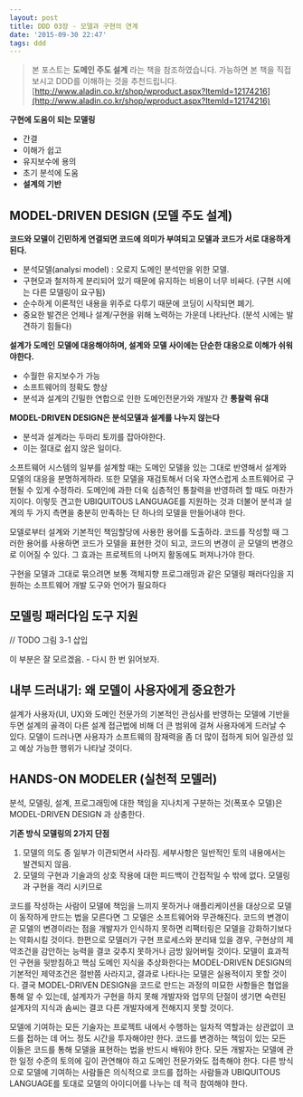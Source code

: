 ```yaml
---
layout: post
title: DDD 03장 - 모델과 구현의 연계
date: '2015-09-30 22:47'
tags: ddd
---
```


> 본 포스트는 **도메인 주도 설계** 라는 책을 참조하였습니다.
가능하면 본 책을 직접 보시고 DDD를 이해하는 것을 추천드립니다.
> [http://www.aladin.co.kr/shop/wproduct.aspx?ItemId=12174216](http://www.aladin.co.kr/shop/wproduct.aspx?ItemId=12174216)

**구현에 도움이 되는 모델링**

- 간결
- 이해가 쉽고
- 유지보수에 용의
- 초기 분석에 도움
- **설계의 기반**

## MODEL-DRIVEN DESIGN (모델 주도 설계)

**코드와 모델이 긴민하게 연결되면 코드에 의미가 부여되고 모델과 코드가 서로 대응하게 된다.**

- 분석모델(analysi model) : 오로지 도메인 분석만을 위한 모델.
 - 구현모과 철저하게 분리되어 있기 때문에 유지하는 비용이 너무 비싸다. (구현 시에는 다른 모델링이 요구됨)
 - 순수하게 이론적인 내용을 위주로 다루기 때문에 코딩이 시작되면 폐기.
- 중요한 발견은 언제나 설계/구현을 위해 노력하는 가운데 나타난다. (분석 시에는 발견하기 힘들다)


**설계가 도메인 모델에 대응해야하며, 설계와 모델 사이에는 단순한 대응으로 이해가 쉬워야한다.**

- 수월한 유지보수가 가능
- 소프트웨어의 정확도 향상
- 분석과 설계의 긴밀한 연합으로 인한 도메인전문가와 개발자 간 **통찰력 유대**


**MODEL-DRIVEN DESIGN은 분석모델과 설계를 나누지 않는다**

- 분석과 설계라는 두마리 토끼를 잡아야한다.
- 이는 절대로 쉽지 않은 일이다.

 소프트웨어 시스템의 일부를 설계할 때는 도메인 모델을 있는 그대로 반영해서 설계와 모델의 대응을 분명하게하라.
또한 모델을 재검토해서 더욱 자연스럽게 소프트웨어로 구현될 수 있게 수정하라. 도메인에 과한 더욱 심층적인 통찰력을 반영하려 할 때도 마찬가지이다.
이렇듯 견고한 UBIQUITOUS LANGUAGE를 지원하는 것과 더불어 분석과 설계의 두 가지 측면을 충분히 만족하는 단 하나의 모델을 만들어내야 한다.

 모델로부터 설계와 기본적인 책임할당에 사용한 용어를 도출하라.
코드를 작성할 때 그러한 용어를 사용하면 코드가 모델을 표현한 것이 되고, 코드의 변경이 곧 모델의 변경으로 이어질 수 있다.
그 효과는 프로젝트의 나머지 활동에도 퍼져나가야 한다.

 구현을 모델과 그대로 묶으려면 보통 객체지향 프로그래밍과 같은 모델링 패러다임을 지원하는 소프트웨어 개발 도구와 언어가 필요하다

## 모델링 패러다임 도구 지원

// TODO 그림 3-1 삽입

이 부분은 잘 모르겠음. - 다시 한 번 읽어보자.

## 내부 드러내기: 왜 모델이 사용자에게 중요한가

설계가 사용자(UI, UX)와 도메인 전문가의 기본적인 관심사를 반영하는 모델에 기반을 두면 설계의 골격이 다른 설계 접근법에 비해 더 큰 범위에 걸쳐 사용자에게 드러날 수 있다.
모델이 드러나면 사용자가 소프트웨의 잠재력을 좀 더 많이 접하게 되어 일관성 있고 예상 가능한 행위가 나타날 것이다.

## HANDS-ON MODELER (실천적 모델러)

분석, 모델링, 설계, 프로그래밍에 대한 책임을 지나치게 구분하는 것(폭포수 모델)은  MODEL-DRIVEN DESIGN 과 상충한다.

**기존 방식 모델링의 2가지 단점**

1. 모델의 의도 중 일부가 이관되면서 사라짐. 세부사항은 일반적인 토의 내용에서는 발견되지 않음.
2. 모델의 구현과 기술과의 상호 작용에 대한 피드백이 간접적일 수 밖에 없다. 모델링과 구현을 격리 시키므로

코드를 작성하는 사람이 모델에 책임을 느끼지 못하거나 애플리케이션을 대상으로 모델이 동작하게 만드는 법을 모른다면 그 모델은 소프트웨어와 무관해진다.
코드의 변경이 곧 모델의 변경이라는 점을 개발자가 인식하지 못하면 리팩터링은 모델을 강화하기보다는 약화시킬 것이다.
한편으로 모델러가 구현 프로세스와 분리돼 있을 경우, 구현상의 제약조건을 감안하는 능력을 결코 갖추지 못하거나 금방 잃어버릴 것이다.
모델이 효과적인 구현을 뒷받침하고 핵심 도메인 지식을 추상화한다는 MODEL-DRIVEN DESIGN의 기본적인 제약조건은 절반쯤 사라지고,
결과로 나타나는 모델은 실용적이지 못할 것이다.
결국 MODEL-DRIVEN DESIGN을 코드로 만드는 과정의 미묘한 사항들은 협업을 통해 알 수 있는데,
설계자가 구현을 하지 못해 개발자와 업무의 단절이 생기면 숙련된 설계자의 지식과 솜씨는 결코 다른 개발자에게 전해지지 못할 것이다.

모델에 기여하는 모든 기술자는 프로젝트 내에서 수행하는 일차적 역할과는 상관없이 코드를 접하는 데 어느 정도 시간을 투자해야만 한다.
코드를 변경하는 책임이 있는 모든 이들은 코드를 통해 모델을 표현하는 법을 반드시 배워야 한다.
모든 개발자는 모델에 관한 일정 수준의 토의에 깊이 관연해야 하고 도메인 전문가와도 접촉해야 한다.
다른 방식으로 모델에 기여하는 사람들은 의식적으로 코드를 접하는 사람들과 UBIQUITOUS LANGUAGE를 토대로 모델의 아이디어를 나누는 데 적극 참여해야 한다.
